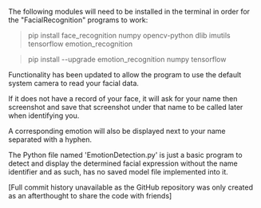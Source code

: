 The following modules will need to be installed in the terminal in order for the "FacialRecognition" programs to work:

>pip install face_recognition numpy opencv-python dlib imutils tensorflow emotion_recognition

>pip install --upgrade emotion_recognition numpy tensorflow

Functionality has been updated to allow the program to use the default system camera to read your facial data. 

If it does not have a record of your face, it will ask for your name then screenshot and save that screenshot under 
that name to be called later when identifying you.

A corresponding emotion will also be displayed next to your name separated with a hyphen.

The Python file named 'EmotionDetection.py' is just a basic program to detect and display the determined facial 
expression without the name identifier and as such, has no saved model file implemented into it.

[Full commit history unavailable as the GitHub repository was only created as an afterthought to share the code with friends]